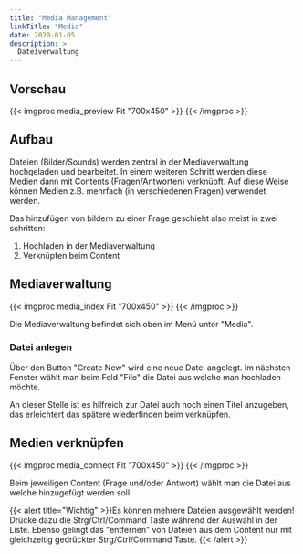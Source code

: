 ```yaml
---
title: "Media Management"
linkTitle: "Media"
date: 2020-01-05
description: >
  Dateiverwaltung
---
```


## Vorschau

{{< imgproc media_preview Fit "700x450" >}}
{{< /imgproc >}}

## Aufbau

Dateien (Bilder/Sounds) werden zentral in der Mediaverwaltung hochgeladen und bearbeitet. In einem weiteren Schritt werden diese Medien dann mit Contents (Fragen/Antworten) verknüpft. Auf diese Weise können Medien z.B. mehrfach (in verschiedenen Fragen) verwendet werden. 

Das hinzufügen von bildern zu einer Frage geschieht also meist in zwei schritten:

1. Hochladen in der Mediaverwaltung
2. Verknüpfen beim Content

## Mediaverwaltung

{{< imgproc media_index Fit "700x450" >}}
{{< /imgproc >}}

Die Mediaverwaltung befindet sich oben im Menü unter "Media". 

### Datei anlegen

Über den Button "Create New" wird eine neue Datei angelegt. Im nächsten Fenster wählt man beim Feld "File" die Datei aus welche man hochladen möchte.
 
 An dieser Stelle ist es hilfreich zur Datei auch noch einen Titel anzugeben, das erleichtert das spätere wiederfinden beim verknüpfen.

## Medien verknüpfen

{{< imgproc media_connect Fit "700x450" >}}
{{< /imgproc >}}

Beim jeweiligen Content (Frage und/oder Antwort) wählt man die Datei aus welche hinzugefügt werden soll. 

{{< alert title="Wichtig" >}}Es können mehrere Dateien ausgewählt werden! Drücke dazu die Strg/Ctrl/Command Taste während der Auswahl in der Liste. Ebenso gelingt das "entfernen" von Dateien aus dem Content nur mit gleichzeitig gedrückter Strg/Ctrl/Command Taste. {{< /alert >}}